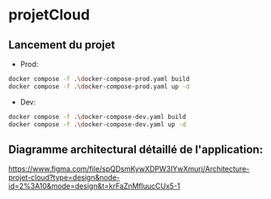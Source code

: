 # projetCloud

## Lancement du projet
- Prod:
```bash
docker compose -f .\docker-compose-prod.yaml build
docker compose -f .\docker-compose-prod.yaml up -d
```

- Dev:
```bash
docker compose -f .\docker-compose-dev.yaml build
docker compose -f .\docker-compose-dev.yaml up -d
```

## Diagramme architectural détaillé de l'application:

https://www.figma.com/file/spQDsmKywXDPW3IYwXmuri/Architecture-projet-cloud?type=design&node-id=2%3A10&mode=design&t=krFaZnMfluucCUx5-1
